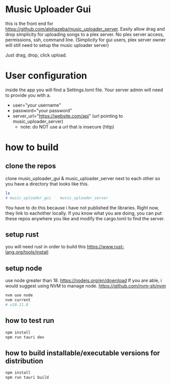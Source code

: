 # Music Uploader Gui
this is the front end for https://github.com/alphazeba/music_uploader_server.
Easily allow drag and drop simplicity for uploading songs to a plex server.  No plex server access, permissions, ssh, command line. (Simplicity for gui users, plex server owner will still need to setup the music uploader server)

Just drag, drop, click upload.

# User configuration
inside the app you will find a Settings.toml file.
Your server admin will need to provide you with a.
- user="your username"
- password="your password"
- server_url="https://website.com/api" (url pointing to music_uploader_server)
    - note: do NOT use a url that is insecure (http)

# how to build
## clone the repos
clone music_uploader_gui & music_uploader_server next to each other so you have a directory that looks like this.
```bash
ls
# music_uploader_gui    music_uploader_server
```
You have to do this because i have not published the libraries. Right now, they link to eachother locally.  If you know what you are doing, you can put these repos anywhere you like and modify the cargo.toml to find the server.

## setup rust
you will need rust in order to build this https://www.rust-lang.org/tools/install

## setup node
use node greater than 18. https://nodejs.org/en/download
If you are able, i would suggest using NVM to manage node. https://github.com/nvm-sh/nvm
```bash
nvm use node
nvm current
# v20.11.0
```

## how to test run
```bash
npm install
npm run tauri dev
```

## how to build installable/executable versions for distribution
```bash
npm install
npm run tauri build
```
